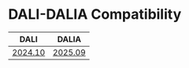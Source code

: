# DALI-DALIA Compatibility

| DALI     | DALIA        |
|----------|--------------|
| [2024.10](https://github.com/AAAI-DISIM-UnivAQ/DALI/releases/tag/2024.10)    |  [2025.09](https://github.com/alyshmahell/dalia/releases/tag/2025.09)   |

